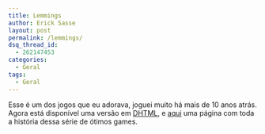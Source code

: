 ```yaml
---
title: Lemmings
author: Erick Sasse
layout: post
permalink: /lemmings/
dsq_thread_id:
  - 262147453
categories:
  - Geral
tags:
  - Geral
---
```

Esse &eacute; um dos jogos que eu adorava, joguei muito h&aacute; mais de 10 anos atr&aacute;s. Agora est&aacute; dispon&iacute;vel uma vers&atilde;o em [DHTML][1], e [aqui][2] uma p&aacute;gina com toda a hist&oacute;ria dessa s&eacute;rie de &oacute;timos games.

 [1]: http://193.151.73.87/games/lemmings/index.html
 [2]: http://www.kallex.de/lemmings/games/official.html